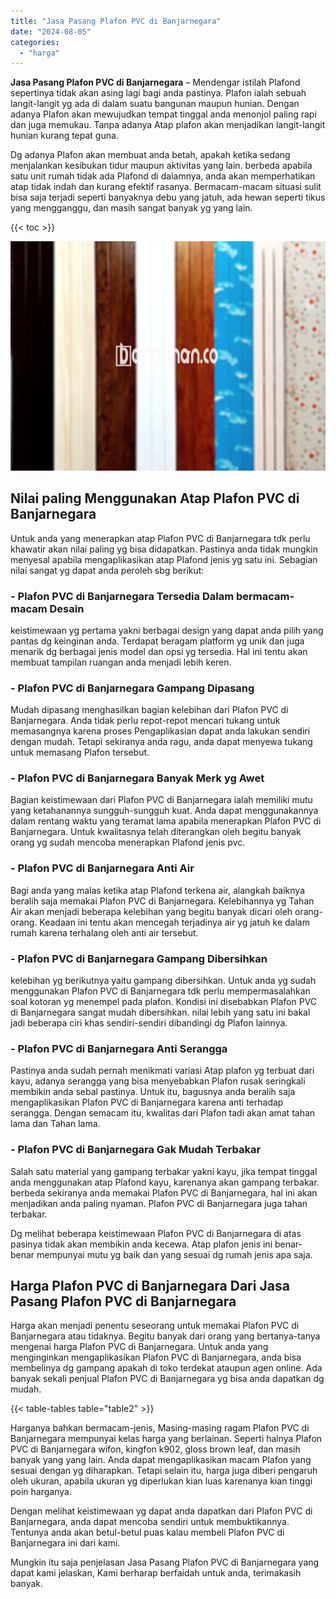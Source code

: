 ```yaml
---
title: "Jasa Pasang Plafon PVC di Banjarnegara"
date: "2024-08-05"
categories: 
  - "harga"
---
```


**Jasa Pasang Plafon PVC di Banjarnegara** – Mendengar istilah Plafond sepertinya tidak akan asing lagi bagi anda pastinya. Plafon ialah sebuah langit-langit yg ada di dalam suatu bangunan maupun hunian. Dengan adanya Plafon akan mewujudkan tempat tinggal anda menonjol paling rapi dan juga memukau. Tanpa adanya Atap plafon akan menjadikan langit-langit hunian kurang tepat guna.

Dg adanya Plafon akan membuat anda betah, apakah ketika sedang menjalankan kesibukan tidur maupun aktivitas yang lain. berbeda apabila satu unit rumah tidak ada Plafond di dalamnya, anda akan memperhatikan atap tidak indah dan kurang efektif rasanya. Bermacam-macam situasi sulit bisa saja terjadi seperti banyaknya debu yang jatuh, ada hewan seperti tikus yang mengganggu, dan masih sangat banyak yg yang lain.

{{< toc >}}

![Jasa Pasang Plafon PVC di Banjarnegara](/images/flafond-pvc-murah20.png)

## Nilai paling Menggunakan Atap Plafon PVC di Banjarnegara

Untuk anda yang menerapkan atap Plafon PVC di Banjarnegara tdk perlu khawatir akan nilai paling yg bisa didapatkan. Pastinya anda tidak mungkin menyesal apabila mengaplikasikan atap Plafond jenis yg satu ini. Sebagian nilai sangat yg dapat anda peroleh sbg berikut:

### \- Plafon PVC di Banjarnegara Tersedia Dalam bermacam-macam Desain

keistimewaan yg pertama yakni berbagai design yang dapat anda pilih yang pantas dg keinginan anda. Terdapat beragam platform yg unik dan juga menarik dg berbagai jenis model dan opsi yg tersedia. Hal ini tentu akan membuat tampilan ruangan anda menjadi lebih keren.

### \- Plafon PVC di Banjarnegara Gampang Dipasang

Mudah dipasang menghasilkan bagian kelebihan dari Plafon PVC di Banjarnegara. Anda tidak perlu repot-repot mencari tukang untuk memasangnya karena proses Pengaplikasian dapat anda lakukan sendiri dengan mudah. Tetapi sekiranya anda ragu, anda dapat menyewa tukang untuk memasang Plafon tersebut.

### \- Plafon PVC di Banjarnegara Banyak Merk yg Awet

Bagian keistimewaan dari Plafon PVC di Banjarnegara ialah memiliki mutu yang ketahanannya sungguh-sungguh kuat. Anda dapat menggunakannya dalam rentang waktu yang teramat lama apabila menerapkan Plafon PVC di Banjarnegara. Untuk kwalitasnya telah diterangkan oleh begitu banyak orang yg sudah mencoba menerapkan Plafond jenis pvc.

### \- Plafon PVC di Banjarnegara Anti Air

Bagi anda yang malas ketika atap Plafond terkena air, alangkah baiknya beralih saja memakai Plafon PVC di Banjarnegara. Kelebihannya yg Tahan Air akan menjadi beberapa kelebihan yang begitu banyak dicari oleh orang-orang. Keadaan ini tentu akan mencegah terjadinya air yg jatuh ke dalam rumah karena terhalang oleh anti air tersebut.

### \- Plafon PVC di Banjarnegara Gampang Dibersihkan

kelebihan yg berikutnya yaitu gampang dibersihkan. Untuk anda yg sudah menggunakan Plafon PVC di Banjarnegara tdk perlu mempermasalahkan soal kotoran yg menempel pada plafon. Kondisi ini disebabkan Plafon PVC di Banjarnegara sangat mudah dibersihkan. nilai lebih yang satu ini bakal jadi beberapa ciri khas sendiri-sendiri dibandingi dg Plafon lainnya.

### \- Plafon PVC di Banjarnegara Anti Serangga

Pastinya anda sudah pernah menikmati variasi Atap plafon yg terbuat dari kayu, adanya serangga yang bisa menyebabkan Plafon rusak seringkali membikin anda sebal pastinya. Untuk itu, bagusnya anda beralih saja mengaplikasikan Plafon PVC di Banjarnegara karena anti terhadap serangga. Dengan semacam itu, kwalitas dari Plafon tadi akan amat tahan lama dan Tahan lama.

### \- Plafon PVC di Banjarnegara Gak Mudah Terbakar

Salah satu material yang gampang terbakar yakni kayu, jika tempat tinggal anda menggunakan atap Plafond kayu, karenanya akan gampang terbakar. berbeda sekiranya anda memakai Plafon PVC di Banjarnegara, hal ini akan menjadikan anda paling nyaman. Plafon PVC di Banjarnegara juga tahan terbakar.

Dg melihat beberapa keistimewaan Plafon PVC di Banjarnegara di atas pasinya tidak akan membikin anda kecewa. Atap plafon jenis ini benar-benar mempunyai mutu yg baik dan yang sesuai dg rumah jenis apa saja.

## Harga Plafon PVC di Banjarnegara Dari Jasa Pasang Plafon PVC di Banjarnegara

Harga akan menjadi penentu seseorang untuk memakai Plafon PVC di Banjarnegara atau tidaknya. Begitu banyak dari orang yang bertanya-tanya mengenai harga Plafon PVC di Banjarnegara. Untuk anda yang menginginkan mengaplikasikan Plafon PVC di Banjarnegara, anda bisa membelinya dg gampang apakah di toko terdekat ataupun agen online. Ada banyak sekali penjual Plafon PVC di Banjarnegara yg bisa anda dapatkan dg mudah.

{{< table-tables table="table2" >}}

Harganya bahkan bermacam-jenis, Masing-masing ragam Plafon PVC di Banjarnegara mempunyai kelas harga yang berlainan. Seperti halnya Plafon PVC di Banjarnegara wifon, kingfon k902, gloss brown leaf, dan masih banyak yang yang lain. Anda dapat mengaplikasikan macam Plafon yang sesuai dengan yg diharapkan. Tetapi selain itu, harga juga diberi pengaruh oleh ukuran, apabila ukuran yg diperlukan kian luas karenanya kian tinggi poin harganya.

Dengan melihat keistimewaan yg dapat anda dapatkan dari Plafon PVC di Banjarnegara, anda dapat mencoba sendiri untuk membuktikannya. Tentunya anda akan betul-betul puas kalau membeli Plafon PVC di Banjarnegara ini dari kami.

Mungkin itu saja penjelasan Jasa Pasang Plafon PVC di Banjarnegara yang dapat kami jelaskan, Kami berharap berfaidah untuk anda, terimakasih banyak.
